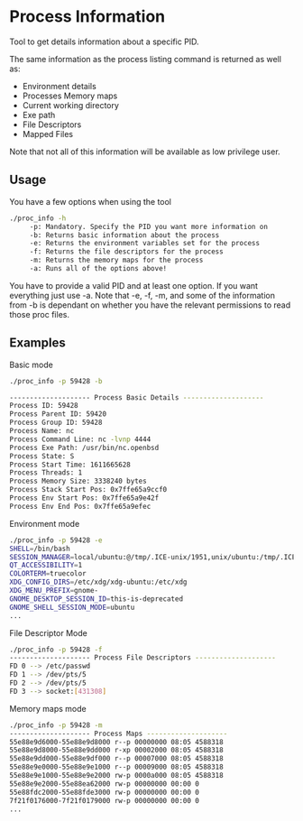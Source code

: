 # Process Information

Tool to get details information about a specific PID.

The same information as the process listing command is returned as well as:
- Environment details
- Processes Memory maps
- Current working directory
- Exe path
- File Descriptors
- Mapped Files

Note that not all of this information will be available as low privilege user.

## Usage

You have a few options when using the tool
```bash
./proc_info -h
	 -p: Mandatory. Specify the PID you want more information on
	 -b: Returns basic information about the process
	 -e: Returns the environment variables set for the process
	 -f: Returns the file descriptors for the process
	 -m: Returns the memory maps for the process
	 -a: Runs all of the options above!
```

You have to provide a valid PID and at least one option. If you want everything just use -a. Note that -e, -f, -m, and some of the information from -b is dependant on whether you have the relevant permissions to read those proc files.

## Examples

Basic mode
```bash
./proc_info -p 59428 -b

-------------------- Process Basic Details --------------------
Process ID: 59428
Process Parent ID: 59420
Process Group ID: 59428
Process Name: nc
Process Command Line: nc -lvnp 4444 
Process Exe Path: /usr/bin/nc.openbsd
Process State: S
Process Start Time: 1611665628
Process Threads: 1
Process Memory Size: 3338240 bytes
Process Stack Start Pos: 0x7ffe65a9ccf0
Process Env Start Pos: 0x7ffe65a9e42f
Process Env End Pos: 0x7ffe65a9efec
```

Environment mode
```bash
./proc_info -p 59428 -e
SHELL=/bin/bash
SESSION_MANAGER=local/ubuntu:@/tmp/.ICE-unix/1951,unix/ubuntu:/tmp/.ICE-unix/1951
QT_ACCESSIBILITY=1
COLORTERM=truecolor
XDG_CONFIG_DIRS=/etc/xdg/xdg-ubuntu:/etc/xdg
XDG_MENU_PREFIX=gnome-
GNOME_DESKTOP_SESSION_ID=this-is-deprecated
GNOME_SHELL_SESSION_MODE=ubuntu
...
```

File Descriptor Mode
```bash
./proc_info -p 59428 -f
-------------------- Process File Descriptors --------------------
FD 0 --> /etc/passwd
FD 1 --> /dev/pts/5
FD 2 --> /dev/pts/5
FD 3 --> socket:[431308]
```

Memory maps mode
```bash
./proc_info -p 59428 -m
-------------------- Process Maps --------------------
55e88e9d6000-55e88e9d8000 r--p 00000000 08:05 4588318                    /usr/bin/nc.openbsd
55e88e9d8000-55e88e9dd000 r-xp 00002000 08:05 4588318                    /usr/bin/nc.openbsd
55e88e9dd000-55e88e9df000 r--p 00007000 08:05 4588318                    /usr/bin/nc.openbsd
55e88e9e0000-55e88e9e1000 r--p 00009000 08:05 4588318                    /usr/bin/nc.openbsd
55e88e9e1000-55e88e9e2000 rw-p 0000a000 08:05 4588318                    /usr/bin/nc.openbsd
55e88e9e2000-55e88ea62000 rw-p 00000000 00:00 0 
55e88fdc2000-55e88fde3000 rw-p 00000000 00:00 0                          [heap]
7f21f0176000-7f21f0179000 rw-p 00000000 00:00 0 
...
```

